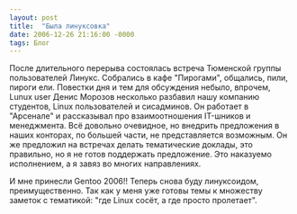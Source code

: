 ```yaml
---
layout: post
title:  "Была линуксовка"
date: 2006-12-26 21:16:00 -0000
tags: Блог
---
```


После длительного перерыва состоялась встреча Тюменской группы пользователей Линукс. Собрались в кафе "Пирогами", общались, пили, пироги ели. Повестки дня и тем для обсуждения небыло, впрочем, Lunux user Денис Морозов несколько разбавил нашу компанию студентов, Linux пользователей и сисадминов. Он работает в "Арсенале" и рассказывал про взаимоотношения IT-шников и менеджмента. Всё довольно очевидное, но внедрить предложения в наших конторах, по большей части, не представляется возможным. Он же предложил на встречах делать тематические доклады, это правильно, но я не готов поддержать предложение. Это наказуемо исполнением, а я завяз во многих направлениях.

И мне принесли Gentoo 2006!! Теперь снова буду линуксоидом, преимущественно. Так как у меня уже готовы темы к множеству заметок с тематикой: "где Linux сосёт, а где просто пролетает".